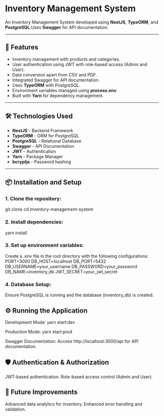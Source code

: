 # Inventory Management System

An Inventory Management System developed using **NestJS**, **TypeORM**, and **PostgreSQL**.Uses **Swagger** for API documentation.

---

## 🚀 Features
- Inventory management with products and categories.
- User authentication using JWT with role-based access (Admin and User).
- Data conversion apart from CSV and PDF.
- Integrated Swagger for API documentation.
- Uses **TypeORM** with PostgreSQL.
- Environment variables managed using **process.env**.
- Built with **Yarn** for dependency management.

---

## 🛠️ Technologies Used
- **NestJS** - Backend Framework
- **TypeORM** - ORM for PostgreSQL
- **PostgreSQL** - Relational Database
- **Swagger** - API Documentation
- **JWT** - Authentication
- **Yarn** - Package Manager
- **bcryptjs** - Password hashing

---

## 📦 Installation and Setup

### 1. Clone the repository:
git clone <repository-url>
cd inventory-management-system

### 2. Install dependencies:
yarn install

### 3. Set up environment variables:
Create a .env file in the root directory with the following configurations:
PORT=3000
DB_HOST=localhost
DB_PORT=5432
DB_USERNAME=your_username
DB_PASSWORD=your_password
DB_NAME=inventory_db
JWT_SECRET=your_jwt_secret

### 4. Database Setup:
Ensure PostgreSQL is running and the database (inventory_db) is created.

## ⚙️ Running the Application
Development Mode:
  yarn start:dev
  
Production Mode:
  yarn start:prod
  
Swagger Documentation:
  Access http://localhost:3000/api for API documentation.

## 🛡️ Authentication & Authorization

JWT-based authentication.
Role-based access control (Admin and User).

## 🔧 Future Improvements

Advanced data analytics for inventory.
Enhanced error handling and validation.



